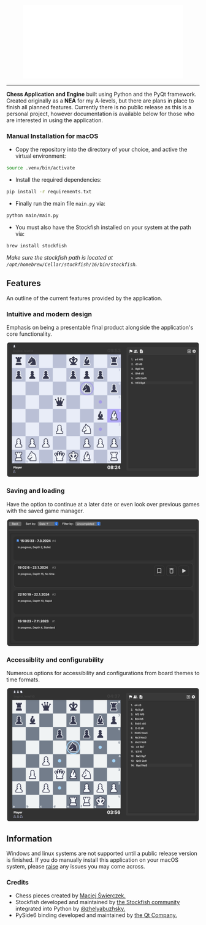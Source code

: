 <p align="center"> <img src="main/images/title.svg" title="CAE TITLE"></p>

---

**Chess Application and Engine** built using Python and the PyQt framework. Created originally as a **NEA** for my A-levels, but there are plans in place to finish all planned features. Currently there is no public release as this is a personal project, however documentation is available below for those who are interested in using the application.

### Manual Installation for macOS

* Copy the repository into the directory of your choice, and active the virtual environment:
```bash
source .venv/bin/activate
```
* Install the required dependencies:
```bash
pip install -r requirements.txt
```
* Finally run the main file `main.py` via:
```bash
python main/main.py
```
* You must also have the Stockfish installed on your system at the path via:
```bash
brew install stockfish
```
*Make sure the stockfish path is located at `/opt/homebrew/Cellar/stockfish/16/bin/stockfish`.*

## Features
An outline of the current features provided by the application.

### Intuitive and modern design
Emphasis on being a presentable final product alongside the application's core functionality.

<p align="center"><img src="main/images/showcase1.svg" title="Showcase Image 1" width=500 height=auto></p>

### Saving and loading
Have the option to continue at a later date or even look over previous games with the saved game manager.

<p align="center"><img src="main/images/showcase3.svg" title="Showcase Image 3" width=500 height=auto></p>

### Accessiblity and configurability
Numerous options for accessibility and configurations from board themes to time formats.

<p align="center"><img src="main/images/showcase2.svg" title="Showcase Image 2" width=500 height=auto></p>

## Information

Windows and linux systems are not supported until a public release version is finished. If you do manually install this application on your macOS system, please [raise](https://github.com/nojustrusovas/cae/issues/new) any issues you may come across.

### Credits

* Chess pieces created by [Maciej Świerczek.](https://www.figma.com/@swierq)
* Stockfish developed and maintained by [the Stockfish community](https://github.com/official-stockfish/Stockfish/blob/master/AUTHORS) integrated into Python by [@zhelyabuzhsky.](https://github.com/zhelyabuzhsky)
* PySide6 binding developed and maintained by [the Qt Company.](https://wiki.qt.io/Qt_for_Python)
